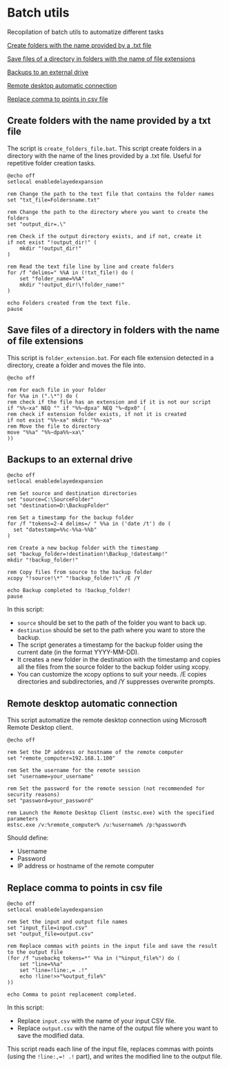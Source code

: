 # Batch utils
Recopilation of batch utils to automatize different tasks

[Create folders with the name provided by a .txt file](#create-folders-with-the-name-provided-by-a-txt-file)

[Save files of a directory in folders with the name of file extensions](#save-files-of-a-directory-in-folders-with-the-name-of-file-extensions)

[Backups to an external drive](#backups-to-an-external-drive)

[Remote desktop automatic connection](#remote-desktop-automatic-connection)

[Replace comma to points in csv file](#replace-comma-to-points-in-csv-file)

## Create folders with the name provided by a txt file
The script is ``create_folders_file.bat``. This script create folders in a directory with the name of the lines provided by a .txt file. Useful for repetitive folder creation tasks.

```batch
@echo off
setlocal enabledelayedexpansion

rem Change the path to the text file that contains the folder names
set "txt_file=Foldersname.txt"

rem Change the path to the directory where you want to create the folders
set "output_dir=.\"

rem Check if the output directory exists, and if not, create it
if not exist "!output_dir!" (
    mkdir "!output_dir!"
)

rem Read the text file line by line and create folders
for /f "delims=" %%A in (!txt_file!) do (
    set "folder_name=%%A"
    mkdir "!output_dir!\!folder_name!"
)

echo Folders created from the text file.
pause

```


## Save files of a directory in folders with the name of file extensions

This script is ``folder_extension.bat``. For each file extension detected in a directory, create a folder and moves the file into.

```batch
@echo off

rem For each file in your folder
for %%a in (".\*") do (
rem check if the file has an extension and if it is not our script
if "%%~xa" NEQ "" if "%%~dpxa" NEQ "%~dpx0" (
rem check if extension folder exists, if not it is created
if not exist "%%~xa" mkdir "%%~xa"
rem Move the file to directory
move "%%a" "%%~dpa%%~xa\"
))
```

## Backups to an external drive

```batch
@echo off
setlocal enabledelayedexpansion

rem Set source and destination directories
set "source=C:\SourceFolder"
set "destination=D:\BackupFolder"

rem Set a timestamp for the backup folder
for /f "tokens=2-4 delims=/ " %%a in ('date /t') do (
  set "datestamp=%%c-%%a-%%b"
)

rem Create a new backup folder with the timestamp
set "backup_folder=!destination!\Backup_!datestamp!"
mkdir "!backup_folder!"

rem Copy files from source to the backup folder
xcopy "!source!\*" "!backup_folder!\" /E /Y

echo Backup completed to !backup_folder!
pause
```

In this script:

- ``source`` should be set to the path of the folder you want to back up.
- ``destination`` should be set to the path where you want to store the backup.
- The script generates a timestamp for the backup folder using the current date (in the format YYYY-MM-DD).
- It creates a new folder in the destination with the timestamp and copies all the files from the source folder to the backup folder using xcopy.
- You can customize the xcopy options to suit your needs. /E copies directories and subdirectories, and /Y suppresses overwrite prompts.

## Remote desktop automatic connection

This script automatize the remote desktop connection using Microsoft Remote Desktop client.


```batch
@echo off

rem Set the IP address or hostname of the remote computer
set "remote_computer=192.168.1.100"

rem Set the username for the remote session
set "username=your_username"

rem Set the password for the remote session (not recommended for security reasons)
set "password=your_password"

rem Launch the Remote Desktop Client (mstsc.exe) with the specified parameters
mstsc.exe /v:%remote_computer% /u:%username% /p:%password%
```

Should define:

- Username
- Password
- IP address or hostname of the remote computer

## Replace comma to points in csv file

```batch
@echo off
setlocal enabledelayedexpansion

rem Set the input and output file names
set "input_file=input.csv"
set "output_file=output.csv"

rem Replace commas with points in the input file and save the result to the output file
(for /f "usebackq tokens=*" %%a in ("%input_file%") do (
    set "line=%%a"
    set "line=!line:,= .!"
    echo !line!>>"%output_file%"
))

echo Comma to point replacement completed.

```

In this script:

- Replace ``input.csv`` with the name of your input CSV file.
- Replace ``output.csv`` with the name of the output file where you want to save the modified data.

This script reads each line of the input file, replaces commas with points (using the ``!line:,=! .!`` part), and writes the modified line to the output file.

 
